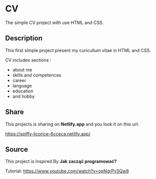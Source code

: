 # CV
The simple CV project with use HTML and CSS.


## Description

This first simple project present my curicullum vitae in HTML and CSS. 

CV includes sections :
- about me
- skills and competences
- career
- language
- education
- and hobby


## Share

This projects is sharing on <b>Netlify.app</b> and you look it on this url:

https://spiffy-licorice-6cceca.netlify.app/

## Source
This project is inspired By <b>Jak zacząć programować?</b>

Tutorial: https://www.youtube.com/watch?v=opNgrPv3Qw8
